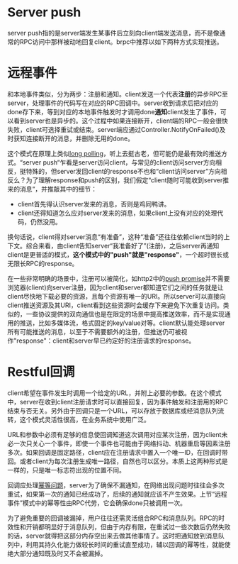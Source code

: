 # Server push

server push指的是server端发生某事件后立刻向client端发送消息，而不是像通常的RPC访问中那样被动地回复client。brpc中推荐以如下两种方式实现推送。

# 远程事件

和本地事件类似，分为两步：注册和通知。client发送一个代表**注册**的异步RPC至server，处理事件的代码写在对应的RPC回调中。server收到请求后把对应的done存下来，等到对应的本地事件触发时才调用done**通知**client发生了事件，可以看到server也是异步的。这个过程中如果连接断开，client端的RPC一般会很快失败，client可选择重试或结束。server端应通过Controller.NotifyOnFailed()及时获知连接断开的消息，并删除无用的done。

这个模式在原理上类似[long polling](https://en.wikipedia.org/wiki/Push_technology#Long_polling)，听上去挺古老，但可能仍是最有效的推送方式。“server push“乍看是server访问client，与常见的client访问server方向相反，挺特殊的，但server发回client的response不也和“client访问server”方向相反么？为了理解response和push的区别，我们假定“client随时可能收到server推来的消息“，并推敲其中的细节：

* client首先得认识server发来的消息，否则是鸡同鸭讲。
* client还得知道怎么应对server发来的消息，如果client上没有对应的处理代码，仍然没用。

换句话说，client得对server消息“有准备”，这种“准备”还往往依赖client当时的上下文。综合来看，由client告知server“我准备好了”(注册)，之后server再通知client是更普适的模式，**这个模式中的"push"就是"response"**，一个超时很长或无限长RPC的response。

在一些非常明确的场景中，注册可以被简化，如http2中的[push promise](https://tools.ietf.org/html/rfc7540#section-8.2)并不需要浏览器(client)向server注册，因为client和server都知道它们之间的任务就是让client尽快地下载必要的资源，且每个资源有唯一的URI。所以server可以直接向client推送资源及其URI，client看到这些资源时会缓存下来避免下次重复访问。类似的，一些协议提供的双向通信也是在限定的场景中提高推送效率，而不是实现通用的推送，比如多媒体流，格式固定的key/value对等。client默认能处理server所有可能推送的消息，以至于不需要额外的注册，但推送仍可被视作"response"：client和server早已约定好的注册请求的response。

# Restful回调

client希望在事件发生时调用一个给定的URL，并附上必要的参数。在这个模式中，server在收到client注册请求时可以直接回复，因为事件触发和注册用的RPC结束与否无关。另外由于回调只是一个URL，可以存放于数据库或经消息队列流转，这个模式灵活性很高，在业务系统中使用广泛。

URL和参数中必须有足够的信息使回调知道这次调用对应某次注册，因为client未必一次只关心一个事件，即使一个事件也可能由于网络抖动、机器重启等因素注册多次。如果回调是固定路径，client应在注册请求中置入一个唯一ID，在回调时带回。或者client为每次注册生成唯一路径，自然也可以区分。本质上这两种形式是一样的，只是唯一标志符出现的位置不同。

回调应处理[幂等问题](https://en.wikipedia.org/wiki/Idempotence)，server为了确保不漏通知，在网络出现问题时往往会多次重试，如果第一次的通知已经成功了，后续的通知就应该不产生效果。上节“远程事件”模式中的幂等性由RPC代劳，它会确保done只被调用一次。

为了避免重要的回调被漏掉，用户往往还需灵活组合RPC和消息队列。RPC的时效性和开销都明显好于消息队列，但由于内存有限，在重试过一些次数后仍然失败的话，server就得把这部分内存空出来去做其他事情了。这时把通知放到消息队列中，利用其持久化能力做较长时间的重试直至成功，辅以回调的幂等性，就能使绝大部分通知既及时又不会被漏掉。